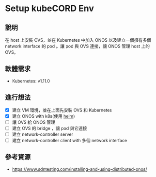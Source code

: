 # Setup kubeCORD Env

## 說明
在 host 上安裝 OVS，並在 Kubernetes 中加入 ONOS 以及建立一個擁有多個 network interface 的 pod 。讓 pod 與 OVS 連接，讓 ONOS 管理 host 上的 OVS。  

## 軟體需求
- Kubernetes: v1.11.0

## 進行想法
- [x] 建立 VM 環境，並在上面先安裝 OVS 和 Kubernetes
- [x] 建立 ONOS with k8s(使用 [helm](https://github.com/opencord/helm-charts/tree/6.0.0))
- [ ] 讓 OVS 給 ONOS 管理
- [ ] 建立 OVS 的 bridge ，讓 pod 與它連接
- [ ] 建立 network-controller server
- [ ] 建立 network-controller client with 多個 network interface

## 參考資源
- https://www.sdntesting.com/installing-and-using-distributed-onos/

